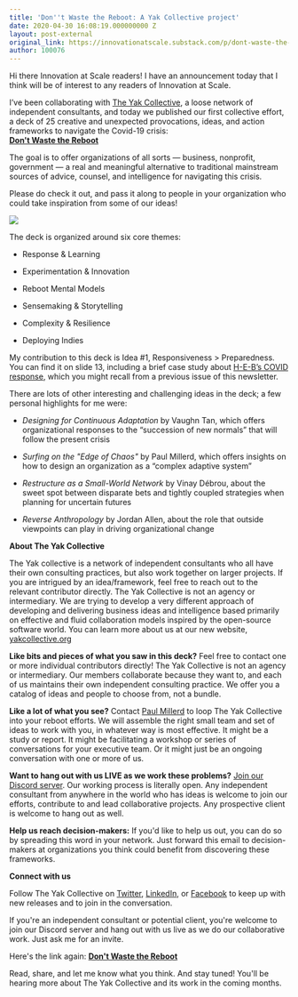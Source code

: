 ```yaml
---
title: 'Don''t Waste the Reboot: A Yak Collective project'
date: 2020-04-30 16:08:19.000000000 Z
layout: post-external
original_link: https://innovationatscale.substack.com/p/dont-waste-the-reboot-a-yak-collective
author: 100076
---
```


Hi there Innovation at Scale readers! I have an announcement today that I think will be of interest to any readers of Innovation at Scale.

I’ve been collaborating with [The Yak Collective](https://yakcollective.org), a loose network of independent consultants, and today we published our first collective effort, a deck of 25 creative and unexpected provocations, ideas, and action frameworks to navigate the Covid-19 crisis:  
**[Don't Waste the Reboot](https://yakcollective.org/projects/yak-wisdom)**

The goal is to offer organizations of all sorts — business, nonprofit, government — a real and meaningful alternative to traditional mainstream sources of advice, counsel, and intelligence for navigating this crisis.

Please do check it out, and pass it along to people in your organization who could take inspiration from some of our ideas!

 [![](https://substackcdn.com/image/fetch/w_1456,c_limit,f_auto,q_auto:good,fl_progressive:steep/https%3A%2F%2Fbucketeer-e05bbc84-baa3-437e-9518-adb32be77984.s3.amazonaws.com%2Fpublic%2Fimages%2Fef6a903d-91d9-4345-a335-5fbfd15cc81b_1227x676.png)](https://substackcdn.com/image/fetch/f_auto,q_auto:good,fl_progressive:steep/https%3A%2F%2Fbucketeer-e05bbc84-baa3-437e-9518-adb32be77984.s3.amazonaws.com%2Fpublic%2Fimages%2Fef6a903d-91d9-4345-a335-5fbfd15cc81b_1227x676.png)

The deck is organized around six core themes:

- Response & Learning 

- Experimentation & Innovation

- Reboot Mental Models

- Sensemaking & Storytelling 

- Complexity & Resilience 

- Deploying Indies 

My contribution to this deck is Idea #1, Responsiveness \> Preparedness. You can find it on slide 13, including a brief case study about [H-E-B’s COVID response](https://www.texasmonthly.com/food/heb-prepared-coronavirus-pandemic/), which you might recall from a previous issue of this newsletter.

There are lots of other interesting and challenging ideas in the deck; a few personal highlights for me were:

- _Designing for Continuous Adaptation_ by Vaughn Tan, which offers organizational responses to the “succession of new normals” that will follow the present crisis

- _Surfing on the "Edge of Chaos"_ by Paul Millerd, which offers insights on how to design an organization as a “complex adaptive system”

- _Restructure as a Small-World Network_ by Vinay Débrou, about the sweet spot between disparate bets and tightly coupled strategies when planning for uncertain futures

- _Reverse Anthropology_ by Jordan Allen, about the role that outside viewpoints can play in driving organizational change  

**About The Yak Collective**

The Yak collective is a network of independent consultants who all have their own consulting practices, but also work together on larger projects. If you are intrigued by an idea/framework, feel free to reach out to the relevant contributor directly. The Yak Collective is not an agency or intermediary. We are trying to develop a very different approach of developing and delivering business ideas and intelligence based primarily on effective and fluid collaboration models inspired by the open-source software world. You can learn more about us at our new website, [yakcollective.org](https://yakcollective.org)

**Like bits and pieces of what you saw in this deck?**  Feel free to contact one or more individual contributors directly! The Yak Collective is not an agency or intermediary. Our members collaborate because they want to, and each of us maintains their own independent consulting practice. We offer you a catalog of ideas and people to choose from, not a bundle.

**Like a lot of what you see?**  Contact [Paul Millerd](mailto:pmillerd@gmail.com) to loop The Yak Collective into your reboot efforts. We will assemble the right small team and set of ideas to work with you, in whatever way is most effective. It might be a study or report. It might be facilitating a workshop or series of conversations for your executive team. Or it might just be an ongoing conversation with one or more of us.

**Want to hang out with us LIVE as we work these problems?** [Join our Discord server](https://discord.gg/Es8AkeC). Our working process is literally open. Any independent consultant from anywhere in the world who has ideas is welcome to join our efforts, contribute to and lead collaborative projects. Any prospective client is welcome to hang out as well.

**Help us reach decision-makers:** If you'd like to help us out, you can do so by spreading this word in your network. Just forward this email to decision-makers at organizations you think could benefit from discovering these frameworks.

**Connect with us**

Follow The Yak Collective on [Twitter](https://twitter.com/yak_collective), [LinkedIn](https://www.linkedin.com/company/yak-collective), or [Facebook](https://www.facebook.com/The-Yak-Collective-115005446854705) to keep up with new releases and to join in the conversation.

If you're an independent consultant or potential client, you're welcome to join our Discord server and hang out with us live as we do our collaborative work. Just ask me for an invite.

Here's the link again: **[Don't Waste the Reboot](https://yakcollective.org/projects/yak-wisdom)**

Read, share, and let me know what you think. And stay tuned! You'll be hearing more about The Yak Collective and its work in the coming months.

